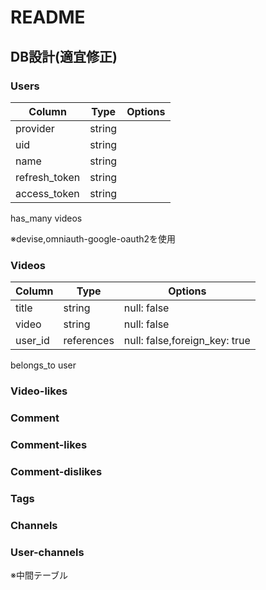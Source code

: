 # README

## DB設計(適宜修正)

### Users
|Column|Type|Options|
|------|----|-------|
|provider|string||
|uid|string||
|name|string||
|refresh_token|string||
|access_token|string||

has_many videos

※devise,omniauth-google-oauth2を使用

### Videos
|Column|Type|Options|
|------|----|-------|
|title|string|null: false|
|video|string|null: false|
|user_id|references|null: false,foreign_key: true|

belongs_to user

### Video-likes

### Comment

### Comment-likes

### Comment-dislikes

### Tags

### Channels

### User-channels
※中間テーブル

